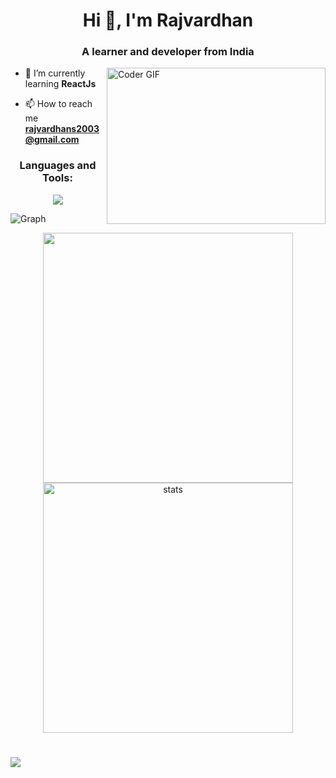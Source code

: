 <h1 align="center">Hi 👋, I'm Rajvardhan</h1>
<h3 align="center">A learner and developer from India</h3>
<img alt="Coder GIF" height=250 width=350 align = right src="https://media.tenor.com/2uyENRmiUt0AAAAC/coding.gif" />


- 🌱 I’m currently learning **ReactJs**

- 📫 How to reach me **rajvardhans2003@gmail.com**

<h3 align="center">Languages and Tools:</h3>
<p align="center">
<img src="https://skillicons.dev/icons?i=html,css,js,react,figma,nodejs,express,pug,mongodb" >
</p>

<p> <img align="center" src="https://github-readme-activity-graph.cyclic.app/graph?username=Raj7Dev&bg_color=050505&color=a694ff&line=9f85ff&point=00ff1e&area=true&hide_border=true" alt="Graph" /></p>



<div align='center' width="6rem">
    <img   width="400px" src="https://github-readme-stats.vercel.app/api?username=raj7dev&theme=jolly&show_icons=true"/>
    <img  width="400px" src="https://github-readme-streak-stats.herokuapp.com?user=Raj7Dev&theme=jolly&border_radius=5" alt= "stats"/>
</div>

#



![](https://github.com/PulkitSinghDev/PulkitSinghDev/blob/main/footer.png)
